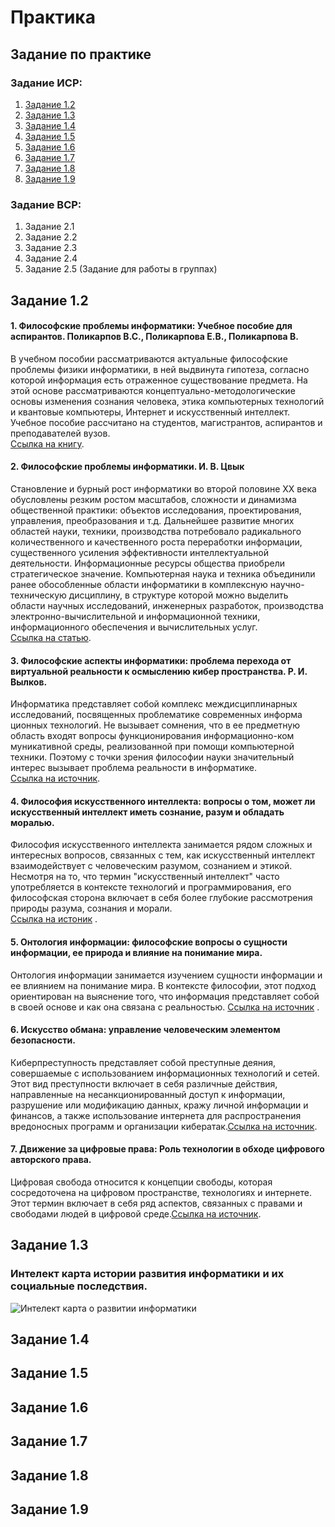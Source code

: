 # Практика 
## Задание по практике
### Задание ИСР:
1. [Задание 1.2](#EX1.2)
2. [Задание 1.3](#EX1.3)
3. [Задание 1.4](#EX1.4)
4. [Задание 1.5](#EX1.5)
5. [Задание 1.6](#EX1.6)
6. [Задание 1.7](#EX1.7)
7. [Задание 1.8](#EX1.8)
8. [Задание 1.9](#EX1.9)

### Задание ВСР:
1. Задание 2.1
2. Задание 2.2
3. Задание 2.3
4. Задание 2.4
5. Задание 2.5 (Задание для работы в группах)

## <a id = "EX1.2"></a>Задание 1.2 ##
#### 1. Философские проблемы информатики: Учебное пособие для аспирантов. Поликарпов В.С., Поликарпова Е.В., Поликарпова В.  
В учебном пособии рассматриваются актуальные философские проблемы физики информатики, в ней выдвинута гипотеза, согласно которой информация есть отраженное существование предмета. На этой основе рассматриваются концептуально-методологические основы изменения сознания человека, этика компьютерных технологий и квантовые компьютеры, Интернет и искусственный интеллект. Учебное пособие рассчитано на студентов, магистрантов, аспирантов и преподавателей вузов.  
[Ссылка на книгу](https://e.lanbook.com/book/114448).
#### 2. Философские проблемы информатики. И. В. Цвык  
Становление и бурный рост информатики во второй половине ХХ века обусловлены резким ростом масштабов, сложности и динамизма общественной практики: объектов исследования, проектирования, управления, преобразования и т.д. Дальнейшее развитие многих областей науки, техники, производства потребовало радикального количественного и качественного роста переработки информации, существенного усиления эффективности интеллектуальной деятельности. Информационные ресурсы общества приобрели стратегическое значение. Компьютерная наука и техника объединили ранее обособленные области информатики в комплексную научно-техническую дисциплину, в структуре которой можно выделить области научных исследований, инженерных разработок, производства электронно-вычислительной и информационной техники, информационного обеспечения и вычислительных услуг.  
 [Ссылка на статью](https://cyberleninka.ru/article/n/filosofskie-problemy-informatiki).
#### 3. Философские аспекты информатики: проблема перехода от виртуальной реальности к осмыслению кибер пространства. Р. И. Вылков.  
Информатика представляет собой комплекс междисциплинарных
исследований, посвященных проблематике современных информа
ционных технологий. Не вызывает сомнения, что в ее предметную
область входят вопросы функционирования информационно-ком
муникативной среды, реализованной при помощи компьютерной
техники. Поэтому с точки зрения философии науки значительный
интерес вызывает проблема реальности в информатике.  
[Ссылка на источник](https://elar.urfu.ru/bitstream/10995/29098/1/episteme_2007_04.pdf).
#### 4.  Философия искусственного интеллекта: вопросы о том, может ли искусственный интеллект иметь сознание, разум и обладать моралью.  
Философия искусственного интеллекта занимается рядом сложных и интересных вопросов, связанных с тем, как искусственный интеллект взаимодействует с человеческим разумом, сознанием и этикой. Несмотря на то, что термин "искусственный интеллект" часто употребляется в контексте технологий и программирования, его философская сторона включает в себя более глубокие рассмотрения природы разума, сознания и морали.  
[Ссылка на истоник](https://ru.wikipedia.org/wiki/%D0%A4%D0%B8%D0%BB%D0%BE%D1%81%D0%BE%D1%84%D0%B8%D1%8F_%D0%B8%D1%81%D0%BA%D1%83%D1%81%D1%81%D1%82%D0%B2%D0%B5%D0%BD%D0%BD%D0%BE%D0%B3%D0%BE_%D0%B8%D0%BD%D1%82%D0%B5%D0%BB%D0%BB%D0%B5%D0%BA%D1%82%D0%B0)  .
#### 5. Онтология информации: философские вопросы о сущности информации, ее природа и влияние на понимание мира.  
Онтология информации занимается изучением сущности информации и ее влиянием на понимание мира. В контексте философии, этот подход ориентирован на выяснение того, что информация представляет собой в своей основе и как она связана с реальностью.
[Ссылка на источник](https://ru.wikipedia.org/wiki/%D0%9E%D0%BD%D1%82%D0%BE%D0%BB%D0%BE%D0%B3%D0%B8%D1%8F_(%D0%B8%D0%BD%D1%84%D0%BE%D1%80%D0%BC%D0%B0%D1%82%D0%B8%D0%BA%D0%B0))  .
#### 6. Искусство обмана: управление человеческим элементом безопасности.  
Киберпреступность представляет собой преступные деяния, совершаемые с использованием информационных технологий и сетей. Этот вид преступности включает в себя различные действия, направленные на несанкционированный доступ к информации, разрушение или модификацию данных, кражу личной информации и финансов, а также использование интернета для распространения вредоносных программ и организации кибератак.[Ссылка на источник](http://www.evartist.narod.ru/text16/033.htm).
#### 7. Движение за цифровые права: Роль технологии в обходе цифрового авторского права.  
Цифровая свобода относится к концепции свободы, которая сосредоточена на цифровом пространстве, технологиях и интернете. Этот термин включает в себя ряд аспектов, связанных с правами и свободами людей в цифровой среде.[Ссылка на источник](https://www.hectorpostigo.com/).  

## <a id = "EX1.3"></a>Задание 1.3 ##
### Интелект карта истории развития информатики и их социальные последствия. 

<image src = "/images/smartcard1.jpg" alt = "Интелект карта о развитии информатики">
 
## <a id = "EX1.4"></a>Задание 1.4 ##

## <a id = "EX1.5"></a>Задание 1.5 ##

## <a id = "EX1.6"></a>Задание 1.6 ##

## <a id = "EX1.7"></a>Задание 1.7 ##

## <a id = "EX1.8"></a>Задание 1.8 ##

## <a id = "EX1.9"></a>Задание 1.9 ##




